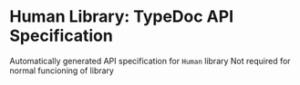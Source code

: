 # Human Library: TypeDoc API Specification

Automatically generated API specification for `Human` library
Not required for normal funcioning of library
